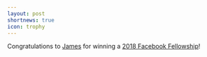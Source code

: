 ```yaml
---
layout: post
shortnews: true
icon: trophy
---
```


Congratulations to [James](https://homes.cs.washington.edu/~bornholt/) for winning a [2018 Facebook Fellowship](https://research.fb.com/announcing-the-2018-cohort-of-facebook-fellows-and-emerging-scholars/)! 